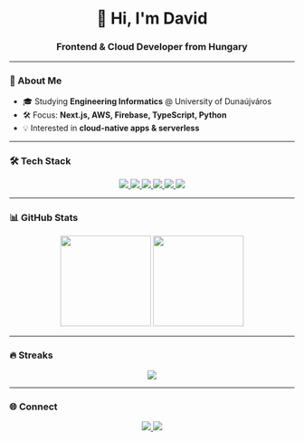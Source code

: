 <h1 align="center">👋 Hi, I'm David</h1>
<h3 align="center">Frontend & Cloud Developer from Hungary</h3>

---

### 🚀 About Me
- 🎓 Studying **Engineering Informatics** @ University of Dunaújváros  
- 🛠️ Focus: **Next.js, AWS, Firebase, TypeScript, Python**  
- 💡 Interested in **cloud-native apps & serverless**  

---

### 🛠 Tech Stack
<p align="center">
  <a href="https://www.typescriptlang.org/" target="_blank">
    <img src="https://img.shields.io/badge/TypeScript-3178C6?style=for-the-badge&logo=typescript&logoColor=white"/>
  </a>
  <a href="https://developer.mozilla.org/en-US/docs/Web/JavaScript" target="_blank">
    <img src="https://img.shields.io/badge/JavaScript-F7DF1E?style=for-the-badge&logo=javascript&logoColor=black"/>
  </a>
  <a href="https://nextjs.org/" target="_blank">
    <img src="https://img.shields.io/badge/Next.js-000000?style=for-the-badge&logo=next.js&logoColor=white"/>
  </a>
  <a href="https://aws.amazon.com/" target="_blank">
    <img src="https://img.shields.io/badge/AWS-FF9900?style=for-the-badge&logo=amazonaws&logoColor=white"/>
  </a>
  <a href="https://firebase.google.com/" target="_blank">
    <img src="https://img.shields.io/badge/Firebase-FFCA28?style=for-the-badge&logo=firebase&logoColor=black"/>
  </a>
  <a href="https://www.python.org/" target="_blank">
    <img src="https://img.shields.io/badge/Python-3776AB?style=for-the-badge&logo=python&logoColor=white"/>
  </a>
</p>

---

### 📊 GitHub Stats
<p align="center">
  <img src="https://github-readme-stats.vercel.app/api?username=birodavidka&show_icons=true&theme=tokyonight&hide_border=true" height="160"/>
  <img src="https://github-readme-stats.vercel.app/api/top-langs?username=birodavidka&layout=compact&theme=tokyonight&hide_border=true" height="160"/>
</p>

---

### 🔥 Streaks
<p align="center">
  <img src="https://streak-stats.demolab.com?user=birodavidka&theme=tokyonight&hide_border=true"/>
</p>

---

### 🌐 Connect
<p align="center">
  <a href="http://www.linkedin.com/in/bighomiedavid">
    <img src="https://img.shields.io/badge/LinkedIn-0A66C2?style=for-the-badge&logo=linkedin&logoColor=white"/>
  </a>
  <a href="https://twitter.com/">
    <img src="https://img.shields.io/badge/Twitter-1DA1F2?style=for-the-badge&logo=twitter&logoColor=white"/>
  </a>
</p>
